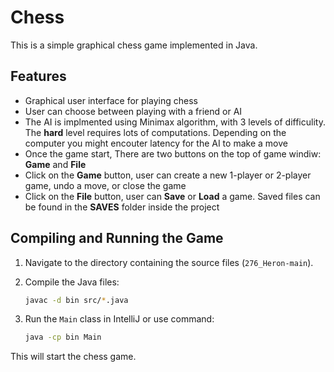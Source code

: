# Chess

This is a simple graphical chess game implemented in Java.

## Features

- Graphical user interface for playing chess
- User can choose between playing with a friend or AI
- The AI is implmented using Minimax algorithm, with 3 levels of difficulity. The **hard** level requires lots of computations. Depending on the computer you might encouter latency for the AI to make a move
- Once the game start, There are two buttons on the top of game windiw: **Game** and **File**
- Click on the **Game** button, user can create a new 1-player or 2-player game, undo a move, or close the game
- Click on the **File** button, user can **Save** or **Load** a game. Saved files can be found in the **SAVES** folder inside the project




## Compiling and Running the Game

1. Navigate to the directory containing the source files (`276_Heron-main`).

2. Compile the Java files:

   ```bash
   javac -d bin src/*.java

3. Run the `Main` class in IntelliJ or use command:

    ```bash
    java -cp bin Main

This will start the chess game.
